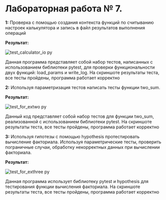 # Лабораторная работа № 7.
**1:** Проверка с помощью создания контекста функций по считыванию настроек калькулятора и запись в файл результатов выполнения операций

**Результат:**

![test_calculator_io py](https://github.com/user-attachments/assets/7e43f939-badb-4a0d-a266-08a9cf927e2b)


Данная программа представляет собой набор тестов, написанных с использованием библиотеки pytest, для проверки функциональности двух функций: load_params и write_log. На скриншоте результаты теста, все тесты пройдены, программа работает корректно



**2:** Используя параметризация тестов написать тесты функции two_sum. 

**Результат:**

![test_for_extwo py](https://github.com/user-attachments/assets/ae3da0de-9ca3-4729-8aca-6da7192629bd)

Данный код представляет собой набор тестов для функции two_sum, реализованной с использованием библиотеки pytest. На скриншоте результаты теста, все тесты пройдены, программа работает корректно



**3:** Используя гипотезы с помощью hypothesis протестировать вычисление факториала.
Используя параметрические тесты, проверить пограничные случаи, обработку некорректных данных при вычислении факториала.

**Результат:**

![test_for_exthree py](https://github.com/user-attachments/assets/e8f9058c-7e58-43fd-ba99-c9e99c67f8b8)


Данная программа использует библиотеку pytest и hypothesis для тестирования функции вычисления факториала. На скриншоте результаты теста, все тесты пройдены, программа работает корректно
